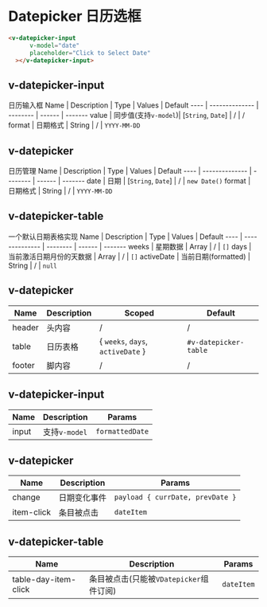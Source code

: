 # Datepicker 日历选框

<div class="demo-box">
  <v-datepicker-input
      v-model="date"
      placeholder="点击以选择日期"
  ></v-datepicker-input>
</div>

```html
<v-datepicker-input
      v-model="date"
      placeholder="Click to Select Date"
  ></v-datepicker-input>
```

<div class="demo-box">
<component-doc-table>
<div slot="props">

## v-datepicker-input
日历输入框
Name       | Description    | Type     | Values | Default
----       | -------------- | -------- | ------ | -------
value      | 同步值(支持`v-model`)| [`String`, `Date`]   | /      | /
format     | 日期格式        | String   | /      | `YYYY-MM-DD`

## v-datepicker
日历管理
Name       | Description    | Type     | Values | Default
----       | -------------- | -------- | ------ | -------
date       | 日期           | [`String`, `Date`]   | /      | `new Date()`
format     | 日期格式        | String   | /      | `YYYY-MM-DD`

## v-datepicker-table
一个默认日期表格实现
Name       | Description    | Type     | Values | Default
----       | -------------- | -------- | ------ | -------
weeks      | 星期数据        | Array    | /      | `[]`
days       | 当前激活日期月份的天数据   | Array    | /      | `[]`
activeDate | 当前日期(formatted)        | String   | /      | `null`
</div>
<div slot="slots">

## v-datepicker
Name       | Description    | Scoped | Default
----       | -------------- | ------ | -------
header     | 头内容          | /      | /
table      | 日历表格        | { `weeks`, `days`, `activeDate` } | `#v-datepicker-table`
footer     | 脚内容          | /      | /
</div>
<div slot="events">

## v-datepicker-input
Name       | Description          | Params
----       | ------------         | --------
input      | 支持`v-model`        | `formattedDate`

## v-datepicker
Name       | Description          | Params
----       | ------------         | --------
change     | 日期变化事件          | `payload { currDate, prevDate }`
item-click | 条目被点击            | `dateItem`

## v-datepicker-table
Name       | Description          | Params
----       | ------------         | --------
table-day-item-click | 条目被点击(只能被`VDatepicker`组件订阅)  | `dateItem`
</div>
</component-doc-table>
</div>

<script>
  export default {
    data () {
      return {
        date: ''
      }
    },

    created () {
      this.$watch('date', (n) => {
        this.$VMessage.success({
          message: n,
          size: 'large'
        })
      })
    }
  }
</script>
